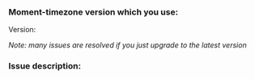 ### Moment-timezone version which you use:

Version:

_Note: many issues are resolved if you just upgrade to the latest version_

### Issue description:

